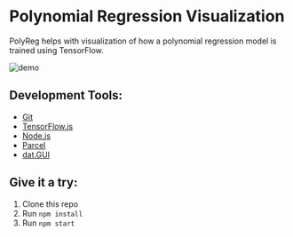 # Polynomial Regression Visualization
PolyReg helps with visualization of how a polynomial regression model is trained using TensorFlow.

![demo](https://i.imgur.com/XZ88vrg.gif)

## Development Tools:
* [Git](http://git-scm.com/)
* [TensorFlow.js](https://js.tensorflow.org/)
* [Node.js](https://nodejs.org/)
* [Parcel](https://parceljs.org/)
* [dat.GUI](https://github.com/dataarts/dat.gui)

## Give it a try:
1. Clone this repo
2. Run `npm install`
3. Run `npm start`
